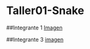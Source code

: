 # Taller01-Snake

##Integrante 1 
[Imagen](https://github.com/andresACF/Taller01-Snake/blob/main/Integrante%201.png)

##Integrante 3
[imagen](https://github.com/andresACF/Taller01-Snake/blob/b0dd7f3f70c023d77e424cdfe87088c9c927ba41/Integrante3.png)
